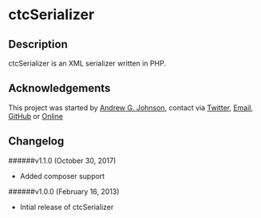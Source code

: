 # ctcSerializer

## Description

ctcSerializer is an XML serializer written in PHP.

## Acknowledgements

This project was started by [Andrew G. Johnson](https://github.com/andrewgjohnson), contact via [Twitter](http://twitter.com/andrewgjohnson), [Email](mailto:andrew@andrewgjohnson.com), [GitHub](https://github.com/andrewgjohnson) or [Online](http://www.andrewgjohnson.com/)

## Changelog

######v1.1.0 (October 30, 2017)
 * Added composer support

######v1.0.0 (February 16, 2013)
 * Intial release of ctcSerializer